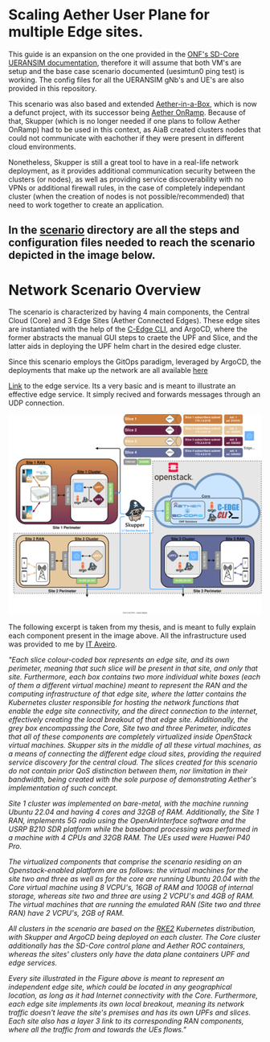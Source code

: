# Scaling Aether User Plane for multiple Edge sites.
This guide is an expansion on the one provided in the [ONF's SD-Core UERANSIM documentation](https://docs.sd-core.opennetworking.org/master/deployment/deploymentueransim.html), therefore it will assume that both VM's are setup and the base case scenario documented (uesimtun0 ping test) is working.
The config files for all the UERANSIM gNb's and UE's are also provided in this repository.

This scenario was also based and extended [Aether-in-a-Box](https://docs.aetherproject.org/master/developer/aiab.html), which is now a defunct project, with its successor being [Aether OnRamp](https://docs.aetherproject.org/master/onramp/overview.html). Because of that, Skupper (which is no longer needed if one plans to follow Aether OnRamp) had to be used in this context, as AiaB created clusters nodes that could not communicate with eachother if they were present in different cloud environments. 

Nonetheless, Skupper is still a great tool to have in a real-life network deployment, as it provides additional communication security between the clusters (or nodes), as well as providing service discoverability with no VPNs or additional firewall rules, in the case of completely independant cluster (when the creation of nodes is not possible/recommended) that need to work together to create an application.

In the [scenario](/scenario/README.md) directory are all the steps and configuration files needed to reach the scenario depicted in the image below.
---

# Network Scenario Overview

The scenario is characterized by having 4 main components, the Central Cloud (Core) and 3 Edge Sites (Aether Connected Edges).
These edge sites are instantiated with the help of the [C-Edge CLI](https://github.com/dot-1q/cedge-cli), and ArgoCD, where the former abstracts the manual GUI steps to craete the UPF and Slice, and the latter aids in deploying the UPF helm chart in the desired edge cluster.

Since this scenario employs the GitOps paradigm, leveraged by ArgoCD, the deployments that make up the network  are all available [here](https://github.com/dot-1q/5g_connected_edge)

[Link](https://hub.docker.com/r/802dot1q/edgeservice) to the edge service. Its a very basic and is meant to illustrate an effective edge service. It simply recived and forwards messages through an UDP connection.

![alt text](scenario.svg "scenario")

The following excerpt is taken from my thesis, and is meant to fully explain each component present in the image above. All the infrastructure used was provided to me by [IT Aveiro](https://www.it.pt).

*"Each slice colour-coded box represents an edge site, and its own perimeter, meaning that such slice will be present in that site, and only that site. Furthermore, each box contains two more individual white boxes (each of them a different virtual machine) meant to represent the RAN and the computing infrastructure of that edge site, where the latter contains the Kubernetes cluster responsible for hosting the network functions that enable the edge site connectivity, and the direct connection to the internet, effectively creating the local breakout of that edge site. Additionally, the grey box encompassing the Core, Site two and three Perimeter, indicates that all of these components are completely virtualized inside OpenStack virtual machines. Skupper sits in the middle of all these virtual machines, as a means of connecting the different edge cloud sites, providing the required service discovery for the central cloud. The slices created for this scenario do not contain prior QoS distinction between them, nor limitation in their bandwidth, being created with the sole purpose of demonstrating Aether's implementation of such concept.*

*Site 1 cluster was implemented on bare-metal, with the machine running Ubuntu 22.04 and having 4 cores and 32GB of RAM. Additionally, the Site 1 RAN, implements 5G radio using the OpenAirInterface software and the USRP B210 SDR platform while the baseband processing was performed in a machine with 4 CPUs and 32GB RAM. The UEs used were Huawei P40 Pro.*

*The virtualized components that comprise the scenario residing on an Openstack-enabled platform are as follows: the virtual machines for the site two and three as well as for the core are running Ubuntu 20.04 with the Core virtual machine using 8 VCPU's, 16GB of RAM and 100GB of internal storage, whereas site two and three are using 2 VCPU's and 4GB of RAM. The virtual machines that are running the emulated RAN (Site two and three RAN) have 2 VCPU's, 2GB of RAM.*

*All clusters in the scenario are based on the [RKE2](https://docs.rke2.io) Kubernetes distribution, with Skupper and ArgoCD being deployed on each cluster. The Core cluster additionally has the SD-Core control plane and Aether ROC containers, whereas the sites' clusters only have the data plane containers UPF and edge services.*

*Every site illustrated in the Figure above is meant to represent an independent edge site, which could be located in any geographical location, as long as it had Internet connectivity with the Core. Furthermore, each edge site implements its own local breakout, meaning its network traffic doesn't leave the site's premises and has its own UPFs and slices. Each site also has a layer 3 link to its corresponding RAN components, where all the traffic from and towards the UEs flows."*